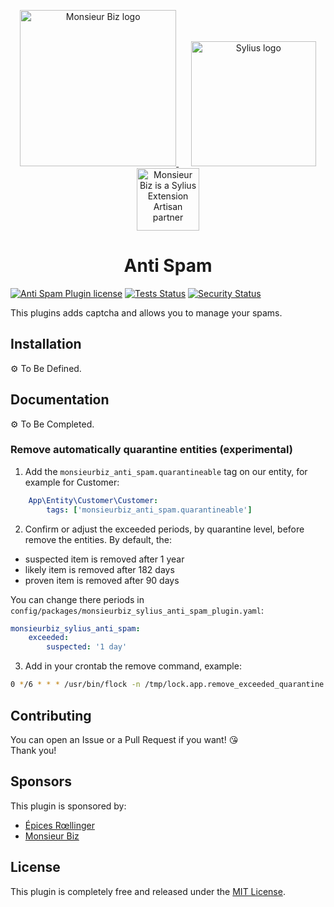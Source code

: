 <p align="center">
    <a href="https://monsieurbiz.com" target="_blank">
        <img src="https://monsieurbiz.com/logo.png" width="250px" alt="Monsieur Biz logo" />
    </a>
    &nbsp;&nbsp;&nbsp;&nbsp;
    <a href="https://monsieurbiz.com/agence-web-experte-sylius" target="_blank">
        <img src="https://demo.sylius.com/assets/shop/img/logo.png" width="200px" alt="Sylius logo" />
    </a>
    <br/>
    <img src="https://monsieurbiz.com/assets/images/sylius_badge_extension-artisan.png" width="100" alt="Monsieur Biz is a Sylius Extension Artisan partner">
</p>

<h1 align="center">Anti Spam</h1>

[![Anti Spam Plugin license](https://img.shields.io/github/license/monsieurbiz/SyliusAntiSpamPlugin?public)](https://github.com/monsieurbiz/SyliusAntiSpamPlugin/blob/master/LICENSE.txt)
[![Tests Status](https://img.shields.io/github/workflow/status/monsieurbiz/SyliusAntiSpamPlugin/Tests?logo=github)](https://github.com/monsieurbiz/SyliusAntiSpamPlugin/actions?query=workflow%3ATests)
[![Security Status](https://img.shields.io/github/workflow/status/monsieurbiz/SyliusAntiSpamPlugin/Security?label=security&logo=github)](https://github.com/monsieurbiz/SyliusAntiSpamPlugin/actions?query=workflow%3ASecurity)

This plugins adds captcha and allows you to manage your spams.

## Installation

⚙️ To Be Defined.

<!--
1. Use the trait `\MonsieurBiz\SyliusAntiSpamPlugin\Entity\CustomerQuarantineItemAwareTrait` in your Customer entity. 
-->

## Documentation

⚙️ To Be Completed.

### Remove automatically quarantine entities (experimental)

1. Add the `monsieurbiz_anti_spam.quarantineable` tag on our entity, for example for Customer:

```yaml
    App\Entity\Customer\Customer:
        tags: ['monsieurbiz_anti_spam.quarantineable']
```

2. Confirm or adjust the exceeded periods, by quarantine level, before remove the entities. By default, the:

- suspected item is removed after 1 year
- likely item is removed after 182 days
- proven item is removed after 90 days

You can change there periods in `config/packages/monsieurbiz_sylius_anti_spam_plugin.yaml`:
```yaml
monsieurbiz_sylius_anti_spam:
    exceeded:
        suspected: '1 day'

```

3. Add in your crontab the remove command, example:

```bash
0 */6 * * * /usr/bin/flock -n /tmp/lock.app.remove_exceeded_quarantine bin/console monsieurbiz:anti-spam:remove-exceeded-quarantine-items
```

## Contributing

You can open an Issue or a Pull Request if you want! 😘  
Thank you!

## Sponsors

This plugin is sponsored by:

- [Épices Rœllinger](https://www.epices-roellinger.com/)
- [Monsieur Biz](https://monsieurbiz.com/)

## License

This plugin is completely free and released under the [MIT License](LICENSE.txt).
